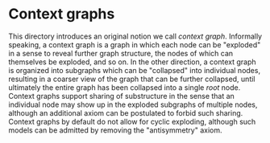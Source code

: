 # Context graphs

This directory introduces an original notion we call *context graph*.
Informally speaking, a context graph is a graph in which each node can be
"exploded" in a sense to reveal further graph structure, the nodes of which can
themselves be exploded, and so on. In the other direction, a context graph is
organized into subgraphs which can be "collapsed" into individual nodes,
resulting in a coarser view of the graph that can be further collapsed, until
ultimately the entire graph has been collapsed into a single *root* node.
Context graphs support sharing of substructure in the sense that an individual
node may show up in the exploded subgraphs of multiple nodes, although an
additional axiom can be postulated to forbid such sharing. Context graphs by
default do not allow for cyclic exploding, although such models can be admitted
by removing the "antisymmetry" axiom.
